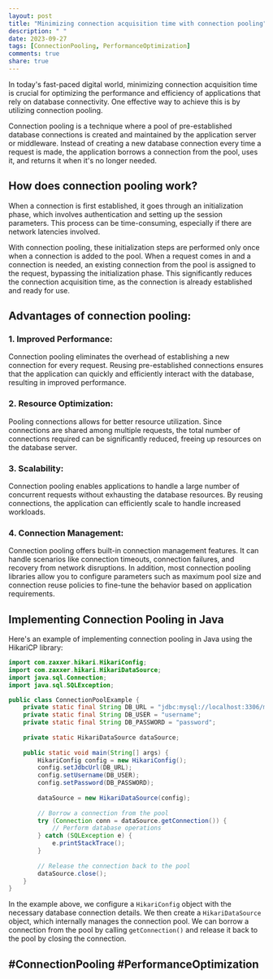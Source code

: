 ```yaml
---
layout: post
title: "Minimizing connection acquisition time with connection pooling"
description: " "
date: 2023-09-27
tags: [ConnectionPooling, PerformanceOptimization]
comments: true
share: true
---
```


In today's fast-paced digital world, minimizing connection acquisition time is crucial for optimizing the performance and efficiency of applications that rely on database connectivity. One effective way to achieve this is by utilizing connection pooling.

Connection pooling is a technique where a pool of pre-established database connections is created and maintained by the application server or middleware. Instead of creating a new database connection every time a request is made, the application borrows a connection from the pool, uses it, and returns it when it's no longer needed.

## How does connection pooling work?

When a connection is first established, it goes through an initialization phase, which involves authentication and setting up the session parameters. This process can be time-consuming, especially if there are network latencies involved. 

With connection pooling, these initialization steps are performed only once when a connection is added to the pool. When a request comes in and a connection is needed, an existing connection from the pool is assigned to the request, bypassing the initialization phase. This significantly reduces the connection acquisition time, as the connection is already established and ready for use.

## Advantages of connection pooling:

### 1. Improved Performance:
Connection pooling eliminates the overhead of establishing a new connection for every request. Reusing pre-established connections ensures that the application can quickly and efficiently interact with the database, resulting in improved performance.

### 2. Resource Optimization:
Pooling connections allows for better resource utilization. Since connections are shared among multiple requests, the total number of connections required can be significantly reduced, freeing up resources on the database server.

### 3. Scalability:
Connection pooling enables applications to handle a large number of concurrent requests without exhausting the database resources. By reusing connections, the application can efficiently scale to handle increased workloads.

### 4. Connection Management:
Connection pooling offers built-in connection management features. It can handle scenarios like connection timeouts, connection failures, and recovery from network disruptions. In addition, most connection pooling libraries allow you to configure parameters such as maximum pool size and connection reuse policies to fine-tune the behavior based on application requirements.

## Implementing Connection Pooling in Java

Here's an example of implementing connection pooling in Java using the HikariCP library:

```java
import com.zaxxer.hikari.HikariConfig;
import com.zaxxer.hikari.HikariDataSource;
import java.sql.Connection;
import java.sql.SQLException;

public class ConnectionPoolExample {
    private static final String DB_URL = "jdbc:mysql://localhost:3306/mydatabase";
    private static final String DB_USER = "username";
    private static final String DB_PASSWORD = "password";
    
    private static HikariDataSource dataSource;
    
    public static void main(String[] args) {
        HikariConfig config = new HikariConfig();
        config.setJdbcUrl(DB_URL);
        config.setUsername(DB_USER);
        config.setPassword(DB_PASSWORD);
        
        dataSource = new HikariDataSource(config);
        
        // Borrow a connection from the pool
        try (Connection conn = dataSource.getConnection()) {
            // Perform database operations
        } catch (SQLException e) {
            e.printStackTrace();
        }
        
        // Release the connection back to the pool
        dataSource.close();
    }
}
```

In the example above, we configure a `HikariConfig` object with the necessary database connection details. We then create a `HikariDataSource` object, which internally manages the connection pool. We can borrow a connection from the pool by calling `getConnection()` and release it back to the pool by closing the connection.

## #ConnectionPooling #PerformanceOptimization